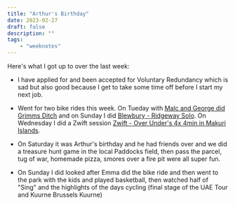 ```yaml
---
title: "Arthur's Birthday"
date: 2023-02-27
draft: false
description: ""
tags:
    - "weeknotes"
---
```


Here's what I got up to over the last week:

- I have applied for and been accepted for Voluntary Redundancy which is sad but also good because I get to take some time off before I start my next job.

- Went for two bike rides this week. On Tueday with [Malc and George did Grimms Ditch](https://www.strava.com/activities/8600873820) and on Sunday I did [Blewbury - Ridgeway Solo](https://www.strava.com/activities/8625751505). On Wednesday I did a Zwift session [Zwift - Over Under's 4x 4min in Makuri Islands](https://www.strava.com/activities/8604277178).

- On Saturday it was Arthur's birthday and he had friends over and we did a treasure hunt game in the local Paddocks field, then pass the parcel, tug of war, homemade pizza, smores over a fire pit were all super fun.

- On Sunday I did looked after Emma did the bike ride and then went to the park with the kids and played basketball, then watched half of "Sing" and the highlights of the days cycling (final stage of the UAE Tour and Kuurne Brussels Kuurne)

